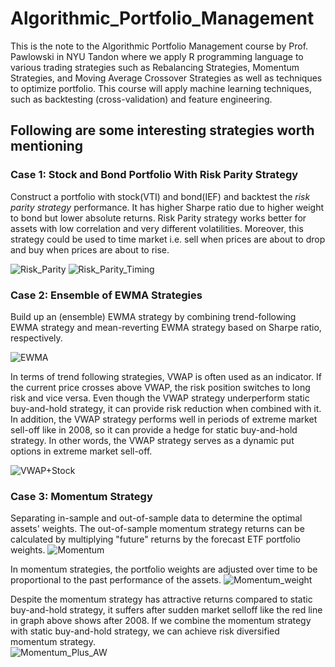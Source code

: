 # Algorithmic_Portfolio_Management
This is the note to the Algorithmic Portfolio Management course by Prof. Pawlowski in NYU Tandon where we apply R programming language to various trading strategies such as Rebalancing Strategies, Momentum Strategies, and Moving Average Crossover Strategies as well as techniques to optimize portfolio. This course will apply machine learning techniques, such as backtesting (cross-validation) and feature engineering.
## Following are some interesting strategies worth mentioning


### Case 1: Stock and Bond Portfolio With Risk Parity Strategy
Construct a portfolio with stock(VTI) and bond(IEF) and backtest the *risk parity strategy* performance. It has higher Sharpe ratio due to higher weight to bond but lower absolute returns. Risk Parity strategy works better for assets with low correlation and very different volatilities.
Moreover, this strategy could be used to time market i.e. sell when prices are about to drop and buy when prices are about to rise. 

![Risk_Parity](https://user-images.githubusercontent.com/83149091/149602338-07957e57-4288-4a3c-a46a-d29984425093.png)
![Risk_Parity_Timing](https://user-images.githubusercontent.com/83149091/149602297-dbc7019f-817f-4f9b-b98f-c56050f49a51.png)

### Case 2: Ensemble of EWMA Strategies
Build up an (ensemble) EWMA strategy by combining trend-following EWMA strategy and mean-reverting EWMA strategy based on Sharpe ratio, respectively. 

![EWMA](https://user-images.githubusercontent.com/83149091/150043607-48ec3ae0-b91f-4916-b6c2-4171b0a5c250.png)

In terms of trend following strategies, VWAP is often used as an indicator. If the current price crosses above VWAP, the risk position switches to long risk and vice versa. 
Even though the VWAP strategy underperform static buy-and-hold strategy, it can provide risk reduction when combined with it. In addition, the VWAP strategy performs well in periods of extreme market sell-off like in 2008, so it can provide a hedge for static buy-and-hold strategy. In other words, the VWAP strategy serves as a dynamic put options in extreme market sell-off.

![VWAP+Stock](https://user-images.githubusercontent.com/83149091/150043625-92a19c1b-0034-4152-8cd8-14cc442d1896.png)

### Case 3: Momentum Strategy
Separating in-sample and out-of-sample data to determine the optimal assets' weights. The out-of-sample momentum strategy returns can be calculated by multiplying "future" returns by the forecast ETF portfolio weights. 
![Momentum](https://user-images.githubusercontent.com/83149091/150050926-8764ff0e-4090-4732-a4ad-a2e7a7adc6b8.png)

In momentum strategies, the portfolio weights are adjusted over time to be proportional to the past performance of the assets. 
![Momentum_weight](https://user-images.githubusercontent.com/83149091/150051094-be37859c-f084-4c30-901e-5b82b98f1ca2.png)


Despite the momentum strategy has attractive returns compared to static buy-and-hold strategy, it suffers after sudden market selloff like the red line in graph above shows after 2008. If we combine the momentum strategy with static buy-and-hold strategy, we can achieve risk diversified momentum strategy.  
![Momentum_Plus_AW](https://user-images.githubusercontent.com/83149091/150051452-24f686db-c5e5-48a5-a855-5fa2a90f7eef.png)
